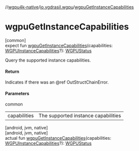 //[wgpu4k-native](../../index.md)/[io.ygdrasil.wgpu](index.md)/[wgpuGetInstanceCapabilities](wgpu-get-instance-capabilities.md)

# wgpuGetInstanceCapabilities

[common]\
expect fun [wgpuGetInstanceCapabilities](wgpu-get-instance-capabilities.md)(capabilities: [WGPUInstanceCapabilities](-w-g-p-u-instance-capabilities/index.md)?): [WGPUStatus](-w-g-p-u-status/index.md)

Query the supported instance capabilities.

#### Return

Indicates if there was an @ref OutStructChainError.

#### Parameters

common

| | |
|---|---|
| capabilities | The supported instance capabilities |

[android, jvm, native]\
[android, jvm, native]\
actual fun [wgpuGetInstanceCapabilities](wgpu-get-instance-capabilities.md)(capabilities: [WGPUInstanceCapabilities](-w-g-p-u-instance-capabilities/index.md)?): [WGPUStatus](-w-g-p-u-status/index.md)